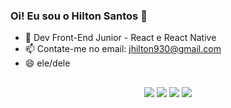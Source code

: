 ### Oi! Eu sou o Hilton Santos 👋


- 🌱 Dev Front-End Junior - React e React Native
- 📫 Contate-me no email: jhilton930@gmail.com
- 😄 ele/dele

##
  
<div align="center">
  <a href="https://www.instagram.com/_hiltonsantos_/" target="_blank"><img src="https://img.shields.io/badge/-Instagram-%23E4405F?style=for-the-badge&logo=instagram&logoColor=white" target="_blank"></a>
  <a href="https://twitter.com/jhiltton" target="_blank"><img src="https://img.shields.io/badge/-Twitter-%230077B5?style=for-the-badge&logo=twitter&logoColor=white" target="_blank"></a>
  <a href = "mailto:jhilton930@gmail.com"><img src="https://img.shields.io/badge/-Gmail-%23333?style=for-the-badge&logo=gmail&logoColor=white" target="_blank"></a>
  <a href="https://www.linkedin.com/in/hilton-santos-890a05188/" target="_blank"><img src="https://img.shields.io/badge/-LinkedIn-%230077B5?style=for-the-badge&logo=linkedin&logoColor=white" target="_blank"></a>
</div>

